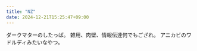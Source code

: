 ```yaml
---
title: "NZ"
date: 2024-12-21T15:25:47+09:00
---
```

ダークマターのしたっぱ。
雑用、肉壁、情報伝達何でもござれ。
アニカビのワドルディみたいなやつ。
